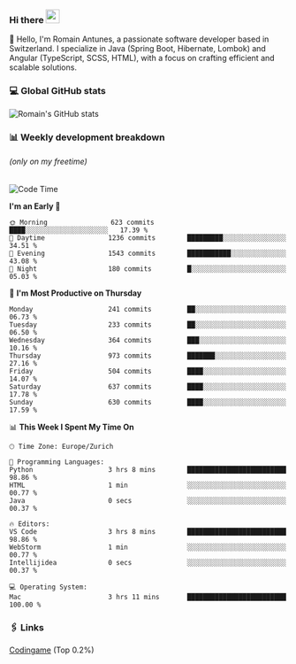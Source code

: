 ### Hi there <img src="https://media.giphy.com/media/hvRJCLFzcasrR4ia7z/giphy.gif" width="25px" height="25px">

👋 Hello, I'm Romain Antunes, a passionate software developer based in Switzerland. I specialize in Java (Spring Boot, Hibernate, Lombok) and Angular (TypeScript, SCSS, HTML), with a focus on crafting efficient and scalable solutions.

### 💻 Global GitHub stats
![Romain's GitHub stats](https://github-readme-streak-stats.herokuapp.com/?user=romainantunes&theme=dark)


### 📊 Weekly development breakdown 
###### *(only on my freetime)*

<!--START_SECTION:wakastats-->
![Code Time](http://img.shields.io/badge/Code%20Time-1%2C711%20hrs%2020%20mins-blue)

**I'm an Early 🐤** 

```text
🌞 Morning                623 commits         ████░░░░░░░░░░░░░░░░░░░░░   17.39 % 
🌆 Daytime                1236 commits        █████████░░░░░░░░░░░░░░░░   34.51 % 
🌃 Evening                1543 commits        ███████████░░░░░░░░░░░░░░   43.08 % 
🌙 Night                  180 commits         █░░░░░░░░░░░░░░░░░░░░░░░░   05.03 % 
```
📅 **I'm Most Productive on Thursday** 

```text
Monday                   241 commits         ██░░░░░░░░░░░░░░░░░░░░░░░   06.73 % 
Tuesday                  233 commits         ██░░░░░░░░░░░░░░░░░░░░░░░   06.50 % 
Wednesday                364 commits         ███░░░░░░░░░░░░░░░░░░░░░░   10.16 % 
Thursday                 973 commits         ███████░░░░░░░░░░░░░░░░░░   27.16 % 
Friday                   504 commits         ████░░░░░░░░░░░░░░░░░░░░░   14.07 % 
Saturday                 637 commits         ████░░░░░░░░░░░░░░░░░░░░░   17.78 % 
Sunday                   630 commits         ████░░░░░░░░░░░░░░░░░░░░░   17.59 % 
```


📊 **This Week I Spent My Time On** 

```text
🕑︎ Time Zone: Europe/Zurich

💬 Programming Languages: 
Python                   3 hrs 8 mins        █████████████████████████   98.86 % 
HTML                     1 min               ░░░░░░░░░░░░░░░░░░░░░░░░░   00.77 % 
Java                     0 secs              ░░░░░░░░░░░░░░░░░░░░░░░░░   00.37 % 

🔥 Editors: 
VS Code                  3 hrs 8 mins        █████████████████████████   98.86 % 
WebStorm                 1 min               ░░░░░░░░░░░░░░░░░░░░░░░░░   00.77 % 
Intellijidea             0 secs              ░░░░░░░░░░░░░░░░░░░░░░░░░   00.37 % 

💻 Operating System: 
Mac                      3 hrs 11 mins       █████████████████████████   100.00 % 
```


<!--END_SECTION:wakastats-->

### 🖇 Links

[Codingame](https://www.codingame.com/profile/defc3ee5279aecc1bb6114e1f994ea9b3325423) (Top 0.2%)
